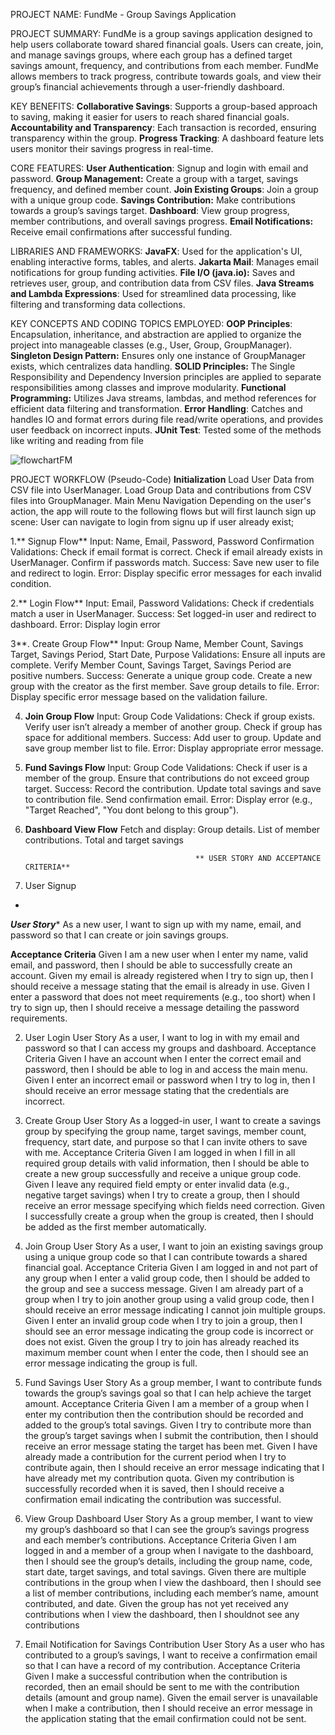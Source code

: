 PROJECT NAME: FundMe - Group Savings Application

PROJECT SUMMARY:
FundMe is a group savings application designed to help users collaborate toward shared financial goals. Users can create, join, and manage savings groups, where each group has a defined target savings amount, frequency, and contributions from each member. FundMe allows members to track progress, contribute towards goals, and view their group’s financial achievements through a user-friendly dashboard.

KEY BENEFITS:
**Collaborative Savings**: Supports a group-based approach to saving, making it easier for users to reach shared financial goals.
**Accountability and Transparency**: Each transaction is recorded, ensuring transparency within the group.
**Progress Tracking**: A dashboard feature lets users monitor their savings progress in real-time.

CORE FEATURES:
**User Authentication**: Signup and login with email and password.
**Group Management:** Create a group with a target, savings frequency, and defined member count.
**Join Existing Groups**: Join a group with a unique group code.
**Savings Contribution:** Make contributions towards a group’s savings target.
**Dashboard**: View group progress, member contributions, and overall savings progress.
**Email Notifications:** Receive email confirmations after successful funding.

LIBRARIES AND FRAMEWORKS:
**JavaFX**: Used for the application's UI, enabling interactive forms, tables, and alerts.
**Jakarta Mail**: Manages email notifications for group funding activities.
**File I/O (java.io):** Saves and retrieves user, group, and contribution data from CSV files.
**Java Streams and Lambda Expressions**: Used for streamlined data processing, like filtering and transforming data collections.

KEY CONCEPTS AND CODING TOPICS EMPLOYED:
**OOP Principles**: Encapsulation, inheritance, and abstraction are applied to organize the project into manageable classes (e.g., User, Group, GroupManager).
**Singleton Design Pattern:** Ensures only one instance of GroupManager exists, which centralizes data handling.
**SOLID Principles:** The Single Responsibility and Dependency Inversion principles are applied to separate responsibilities among classes and improve modularity.
**Functional Programming:** Utilizes Java streams, lambdas, and method references for efficient data filtering and transformation.
**Error Handling**: Catches and handles IO and format errors during file read/write operations, and provides user feedback on incorrect inputs.
****JUnit Test****: Tested some of the methods like writing and reading from file 


![flowchartFM](https://github.com/user-attachments/assets/c596051d-c40e-4f34-8e5d-b7ee0066e829)



PROJECT WORKFLOW (Pseudo-Code)
**Initialization**
Load User Data from CSV file into UserManager.
Load Group Data and contributions from CSV files into GroupManager.
Main Menu Navigation
Depending on the user's action, the app will route to the following flows but will first launch sign up scene: User can navigate to login from signu up if user already exist;

1.** Signup Flow**
Input: Name, Email, Password, Password Confirmation
Validations:
Check if email format is correct.
Check if email already exists in UserManager.
Confirm if passwords match.
Success: Save new user to file and redirect to login.
Error: Display specific error messages for each invalid condition.

2.** Login Flow**
Input: Email, Password
Validations:
Check if credentials match a user in UserManager.
Success: Set logged-in user and redirect to dashboard.
Error: Display login error

3**. Create Group Flow**
Input: Group Name, Member Count, Savings Target, Savings Period, Start Date, Purpose
Validations:
Ensure all inputs are complete.
Verify Member Count, Savings Target, Savings Period are positive numbers.
Success:
Generate a unique group code.
Create a new group with the creator as the first member.
Save group details to file.
Error: Display specific error message based on the validation failure.

4. **Join Group Flow**
Input: Group Code
Validations:
Check if group exists.
Verify user isn’t already a member of another group.
Check if group has space for additional members.
Success:
Add user to group.
Update and save group member list to file.
Error: Display appropriate error message.

5. **Fund Savings Flow**
Input: Group Code
Validations:
Check if user is a member of the group.
Ensure that contributions do not exceed group target.
Success:
Record the contribution.
Update total savings and save to contribution file.
Send confirmation email.
Error: Display error (e.g., "Target Reached", "You dont belong to this group").

6. **Dashboard View Flow**
Fetch and display:
Group details.
List of member contributions.
Total and target savings

                                             ** USER STORY AND ACCEPTANCE CRITERIA**

1. User Signup
*
***User Story****
As a new user, I want to sign up with my name, email, and password so that I can create or join savings groups.

**Acceptance Criteria**
Given I am a new user when I enter my name, valid email, and password, then I should be able to successfully create an account.
Given my email is already registered when I try to sign up, then I should receive a message stating that the email is already in use.
Given I enter a password that does not meet requirements (e.g., too short) when I try to sign up, then I should receive a message detailing the password requirements.

2. User Login
User Story
As a user, I want to log in with my email and password so that I can access my groups and dashboard.
Acceptance Criteria
Given I have an account when I enter the correct email and password, then I should be able to log in and access the main menu.
Given I enter an incorrect email or password when I try to log in, then I should receive an error message stating that the credentials are incorrect.

3. Create Group
User Story
As a logged-in user, I want to create a savings group by specifying the group name, target savings, member count, frequency, start date, and purpose so that I can invite others to save with me.
Acceptance Criteria
Given I am logged in when I fill in all required group details with valid information, then I should be able to create a new group successfully and receive a unique group code.
Given I leave any required field empty or enter invalid data (e.g., negative target savings) when I try to create a group, then I should receive an error message specifying which fields need correction.
Given I successfully create a group when the group is created, then I should be added as the first member automatically.

4. Join Group
User Story
As a user, I want to join an existing savings group using a unique group code so that I can contribute towards a shared financial goal.
Acceptance Criteria
Given I am logged in and not part of any group when I enter a valid group code, then I should be added to the group and see a success message.
Given I am already part of a group when I try to join another group using a valid group code, then I should receive an error message indicating I cannot join multiple groups.
Given I enter an invalid group code when I try to join a group, then I should see an error message indicating the group code is incorrect or does not exist.
Given the group I try to join has already reached its maximum member count when I enter the code, then I should see an error message indicating the group is full.

5. Fund Savings
User Story
As a group member, I want to contribute funds towards the group’s savings goal so that I can help achieve the target amount.
Acceptance Criteria
Given I am a member of a group when I enter my contribution then the contribution should be recorded and added to the group’s total savings.
Given I try to contribute more than the group’s target savings when I submit the contribution, then I should receive an error message stating the target has been met.
Given I have already made a contribution for the current period when I try to contribute again, then I should receive an error message indicating that I have already met my contribution quota.
Given my contribution is successfully recorded when it is saved, then I should receive a confirmation email indicating the contribution was successful.

6. View Group Dashboard
User Story
As a group member, I want to view my group’s dashboard so that I can see the group’s savings progress and each member’s contributions.
Acceptance Criteria
Given I am logged in and a member of a group when I navigate to the dashboard, then I should see the group’s details, including the group name, code, start date, target savings, and total savings.
Given there are multiple contributions in the group when I view the dashboard, then I should see a list of member contributions, including each member’s name, amount contributed, and date.
Given the group has not yet received any contributions when I view the dashboard, then I shouldnot see any contributions

7. Email Notification for Savings Contribution
User Story
As a user who has contributed to a group’s savings, I want to receive a confirmation email so that I can have a record of my contribution.
Acceptance Criteria
Given I make a successful contribution when the contribution is recorded, then an email should be sent to me with the contribution details (amount and group name).
Given the email server is unavailable when I make a contribution, then I should receive an error message in the application stating that the email confirmation could not be sent.




